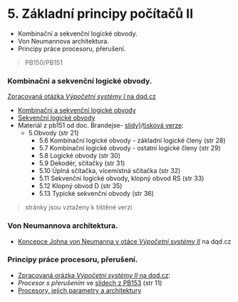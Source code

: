 # 5. Základní principy počítačů II

* Kombinační a sekvenční logické obvody.
* Von Neumannova architektura.
* Principy práce procesoru, přerušení.

> PB150/PB151

### Kombinační a sekvenční logické obvody.

[Zpracovaná otázka _Výpočetní systémy I_ na dqd.cz](http://statnice.dqd.cz/home:prog:ap1)

* [Kombinační a sekvenční logické obvody](http://statnice.dqd.cz/home:prog:ap1#kombinacni_a_sekvencni_logicke_obvody)
* [Sekvenční logické obvody](http://statnice.dqd.cz/home:prog:ap1#sekvencni_logicke_obvody)
* Materiál z pb151 od doc. Brandejse- [slidy\]](http://www.fi.muni.cz/usr/brandejs/AP/brandejs_vypocetni_systemy_beamer.pdf)/[tisková verze](http://www.fi.muni.cz/usr/brandejs/AP/brandejs_vypocetni_systemy_print.pdf):
  * 5.Obvody \(str 21\)
    * 5.6 Kombinační logické obvody - základní logické členy \(str 28\)
    * 5.7 Kombinační logické obvody - ostatní logické členy \(str 29\)
    * 5.8 Logické obvody \(str 30\)
    * 5.9 Dekodér, sčítačky \(str 31\)
    * 5.10 Úplná sčítačka, vícemístná sčítačka \(str 32\)
    * 5.11 Sekvenční logické obvody, klopný obvod RS \(str 33\)
    * 5.12 Klopný obvod D \(str 35\)
    * 5.13 Typické sekvenční obvody \(str 36\)

> stránky jsou vztaženy k tištěné verzi

### Von Neumannova architektura.

* [Koncepce Johna von Neumanna v otáce _Výpočetní systémy II_](http://statnice.dqd.cz/home:prog:ap2#koncepce_johna_von_neumanna) na dqd.cz

### Principy práce procesoru, přerušení.

* [Zpracovaná orázka _Výpočetní systémy II_ na dqd.cz](http://statnice.dqd.cz/home:prog:ap2):
* _Procesor s přerušením_ ve [slidech z PB153](https://is.muni.cz/el/1433/jaro2016/PB153/um/pb153_2.pdf) \(str 11\)
* [Procesory, jejich parametry a architektury](http://statnice.dqd.cz/home:prog:ap2#procesory_jejich_parametry_a_architektury)



